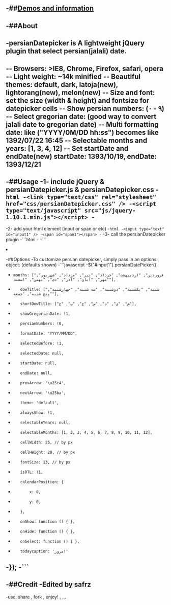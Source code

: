 -##[Demos and information](http://behzadi.github.io/persianDatepicker/ "http://behzadi.github.io/persianDatepicker/")
 -
 -##About
 -
 -persianDatepicker is A lightweight jQuery plugin that select persian(jalali) date. 
 -  
 -- **Browsers:** >IE8, Chrome, Firefox, safari, opera  
 -- **Light weight:** ~14k minified
 -- **Beautiful themes:** default, dark, latoja(new), lightorang(new), melon(new)
 -- **Size and font:** set the size (width & height) and fontsize for datepicker cells
 -- **Show persian numbers:** (۰ - ۹)
 -- **Select gregorian date:** (good way to convert jalali date to gregorian date)
 -- **Multi formatting date:** like ("YYYY/0M/DD hh:ss") becomes like **1392/07/22 16:45**
 -- **Selectable months and years:**  [1, 3, 4, 12]
 -- **Set startDate and endDate(new)** startDate: 1393/10/19, endDate: 1393/12/21
 -
 -##Usage
 -1- include jQuery & persianDatepicker.js & persianDatepicker.css
 -```html
 -<link type="text/css" rel="stylesheet" href="css/persianDatepicker.css" />
 -<script type="text/javascript" src="js/jquery-1.10.1.min.js"></script>
 -```
 -
 -2- add your html element (input or span or etc)
 -```html
 -<input type="text" id="input1" />
 -<span id="span1"></span>
 -```
 -3- call the persianDatepicker plugin
 -```html
 -<script type="text/javascript">
 -    $(function() {
 -        $("#input1, #span1").persianDatepicker();       
 -    });
 -</script>
 -```
 -
 -##Options
 -To customize persian datepicker, simply pass in an options object: (defaults shown)
 -```javascript
 -$("#input1").persianDatePicker({
 -     months: ["فروردین", "اردیبهشت", "خرداد", "تیر", "مرداد", "شهریور", "مهر", "آبان", "آذر", "دی", "بهمن", "اسفند"],
 -        dowTitle: ["شنبه", "یکشنبه", "دوشنبه", "سه شنبه", "چهارشنبه", "پنج شنبه", "جمعه"],
 -        shortDowTitle: ["ش", "ی", "د", "س", "چ", "پ", "ج"],
 -        showGregorianDate: !1,
 -        persianNumbers: !0,
 -        formatDate: "YYYY/MM/DD",
 -        selectedBefore: !1,
 -        selectedDate: null,
 -        startDate: null,
 -        endDate: null,
 -        prevArrow: '\u25c4',
 -        nextArrow: '\u25ba',
 -        theme: 'default',
 -        alwaysShow: !1,
 -        selectableYears: null,
 -        selectableMonths: [1, 2, 3, 4, 5, 6, 7, 8, 9, 10, 11, 12],
 -        cellWidth: 25, // by px
 -        cellHeight: 20, // by px
 -        fontSize: 13, // by px                
 -        isRTL: !1,
 -        calendarPosition: {
 -            x: 0,
 -            y: 0,
 -        },
 -        onShow: function () { },
 -        onHide: function () { },
 -        onSelect: function () { },
 -        todaycaption: 'امروز'
 -});
 -```
 -
 -##Credit
 -Edited by safrz
 -
 -use, share , fork , enjoy! , ...
